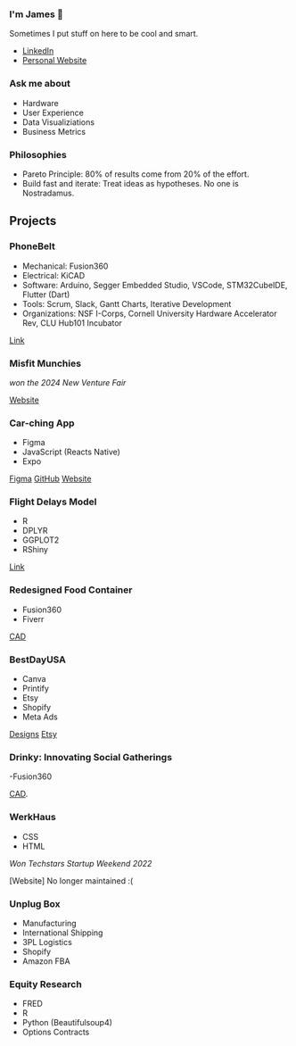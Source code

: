 ### I'm James 👋
Sometimes I put stuff on here to be cool and smart.

- [LinkedIn](https://www.linkedin.com/in/james--coleman/)
- [Personal Website](https://www.jecolemans.com/)
  
### Ask me about
 - Hardware
 - User Experience
 - Data Visualiziations
 - Business Metrics 

### Philosophies

- Pareto Principle: 80% of results come from 20% of the effort.
- Build fast and iterate: Treat ideas as hypotheses. No one is Nostradamus.



## Projects

### PhoneBelt
- Mechanical: Fusion360
- Electrical: KiCAD
- Software: Arduino, Segger Embedded Studio, VSCode, STM32CubeIDE, Flutter (Dart)
- Tools: Scrum, Slack, Gantt Charts, Iterative Development
- Organizations: NSF I-Corps, Cornell University Hardware Accelerator Rev, CLU Hub101 Incubator

[Link](https://github.com/jamescscoleman/PhoneBelt)

### Misfit Munchies
*won the 2024 New Venture Fair*

[Website](https://www.misfit-munchies.com/)

### Car-ching App
- Figma
- JavaScript (Reacts Native)
- Expo

[Figma](https://www.figma.com/file/kUBiJlgO5C4dgNS49pelCO/Car-Ching-v2.3?type=design&node-id=0%3A1&mode=design&t=hg5Vm1gAALJiSWBH-1)
[GitHub](https://github.com/jamescscoleman/Car-Ching)
[Website](https://www.downloadching.com/)

### Flight Delays Model
- R
- DPLYR
- GGPLOT2
- RShiny

[Link](https://github.com/jamescscoleman/Flight-Delay-Prediction-Model)

### Redesigned Food Container
- Fusion360
- Fiverr

[CAD](https://github.com/jamescscoleman/Old-Project-Archive)

### BestDayUSA
- Canva
- Printify
- Etsy
- Shopify
- Meta Ads

[Designs](https://github.com/jamescscoleman/BestDayUSADesigns)
[Etsy](https://www.etsy.com/shop/BestDayUSA)

### Drinky: Innovating Social Gatherings
-Fusion360

[CAD](https://github.com/jamescscoleman/DrinkyCAD).

### WerkHaus
- CSS
- HTML

*Won Techstars Startup Weekend 2022*

[Website] No longer maintained :(

### Unplug Box 
- Manufacturing
- International Shipping
- 3PL Logistics
- Shopify
- Amazon FBA

### Equity Research
- FRED
- R
- Python (Beautifulsoup4)
- Options Contracts


